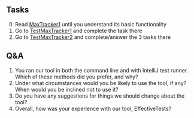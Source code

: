 ## Tasks
0. Read [MaxTracker1](../../../../main/java/user/study/MaxTracker1.java) until you understand
its basic functionality
1. Go to [TestMaxTracker1](TestMaxTracker1.java) and complete the task there
2. Go to [TestMaxTracker2](TestMaxTracker2.java) and complete/answer the 3 tasks there

## Q&A
1. You ran our tool in both the command line and with IntelliJ test runner. Which of these methods
did you prefer, and why?
2. Under what circumstances would you be likely to use the tool, if any? When would you be inclined not to use it? 
3. Do you have any suggestions for things we should change about the tool? 
4. Overall, how was your experience with our tool, EffectiveTests?